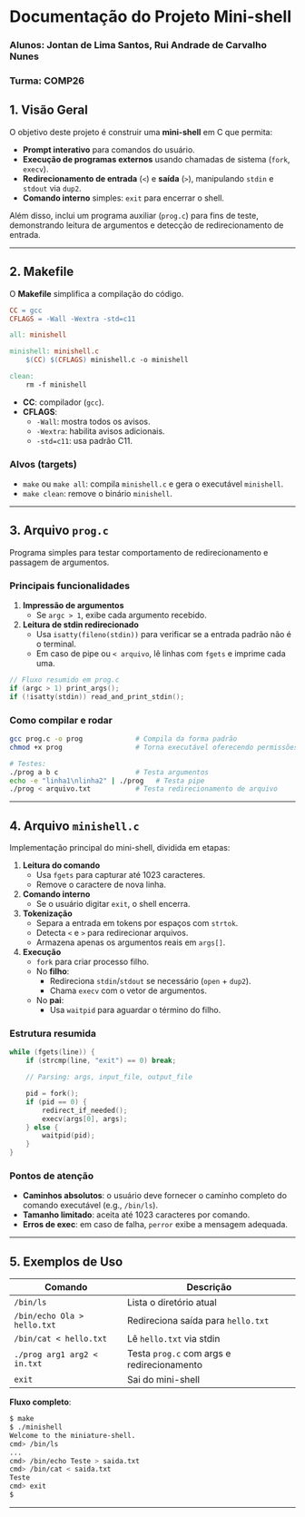 # Documentação do Projeto Mini-shell

### Alunos: Jontan de Lima Santos, Rui Andrade de Carvalho Nunes
### Turma: COMP26

## 1. Visão Geral

O objetivo deste projeto é construir uma **mini-shell** em C que permita:

- **Prompt interativo** para comandos do usuário.
- **Execução de programas externos** usando chamadas de sistema (`fork`, `execv`).
- **Redirecionamento de entrada** (`<`) e **saída** (`>`), manipulando `stdin` e `stdout` via `dup2`.
- **Comando interno** simples: `exit` para encerrar o shell.

Além disso, inclui um programa auxiliar (`prog.c`) para fins de teste, demonstrando leitura de argumentos e detecção de redirecionamento de entrada.

---

## 2. Makefile

O **Makefile** simplifica a compilação do código.

```makefile
CC = gcc
CFLAGS = -Wall -Wextra -std=c11

all: minishell

minishell: minishell.c
	$(CC) $(CFLAGS) minishell.c -o minishell

clean:
	rm -f minishell
```

- **CC**: compilador (`gcc`).
- **CFLAGS**:
  - `-Wall`: mostra todos os avisos.
  - `-Wextra`: habilita avisos adicionais.
  - `-std=c11`: usa padrão C11.

### Alvos (targets)

- `make` ou `make all`: compila `minishell.c` e gera o executável `minishell`.
- `make clean`: remove o binário `minishell`.


---

## 3. Arquivo `prog.c`

Programa simples para testar comportamento de redirecionamento e passagem de argumentos.

### Principais funcionalidades

1. **Impressão de argumentos**
   - Se `argc > 1`, exibe cada argumento recebido.
2. **Leitura de stdin redirecionado**
   - Usa `isatty(fileno(stdin))` para verificar se a entrada padrão não é o terminal.
   - Em caso de pipe ou `< arquivo`, lê linhas com `fgets` e imprime cada uma.

```c
// Fluxo resumido em prog.c
if (argc > 1) print_args();
if (!isatty(stdin)) read_and_print_stdin();
```

### Como compilar e rodar

```bash
gcc prog.c -o prog             # Compila da forma padrão
chmod +x prog                  # Torna executável oferecendo permissões adequadas

# Testes:
./prog a b c                   # Testa argumentos
echo -e "linha1\nlinha2" | ./prog   # Testa pipe
./prog < arquivo.txt           # Testa redirecionamento de arquivo
```

---

## 4. Arquivo `minishell.c`

Implementação principal do mini-shell, dividida em etapas:

1. **Leitura do comando**
   - Usa `fgets` para capturar até 1023 caracteres.
   - Remove o caractere de nova linha.
2. **Comando interno**
   - Se o usuário digitar `exit`, o shell encerra.
3. **Tokenização**
   - Separa a entrada em tokens por espaços com `strtok`.
   - Detecta `<` e `>` para redirecionar arquivos.
   - Armazena apenas os argumentos reais em `args[]`.
4. **Execução**
   - `fork` para criar processo filho.
   - No **filho**:
     - Redireciona `stdin`/`stdout` se necessário (`open` + `dup2`).
     - Chama `execv` com o vetor de argumentos.
   - No **pai**:
     - Usa `waitpid` para aguardar o término do filho.

### Estrutura resumida

```c
while (fgets(line)) {
    if (strcmp(line, "exit") == 0) break;

    // Parsing: args, input_file, output_file

    pid = fork();
    if (pid == 0) {
        redirect_if_needed();
        execv(args[0], args);
    } else {
        waitpid(pid);
    }
}
```

### Pontos de atenção

- **Caminhos absolutos**: o usuário deve fornecer o caminho completo do comando executável (e.g., `/bin/ls`).
- **Tamanho limitado**: aceita até 1023 caracteres por comando.
- **Erros de exec**: em caso de falha, `perror` exibe a mensagem adequada.

---

## 5. Exemplos de Uso

| Comando                         | Descrição                                      |
|---------------------------------|------------------------------------------------|
| `/bin/ls`                       | Lista o diretório atual                        |
| `/bin/echo Ola > hello.txt`     | Redireciona saída para `hello.txt`             |
| `/bin/cat < hello.txt`          | Lê `hello.txt` via stdin                       |
| `./prog arg1 arg2 < in.txt`     | Testa `prog.c` com args e redirecionamento     |
| `exit`                          | Sai do mini-shell                              |

**Fluxo completo**:
```bash
$ make
$ ./minishell
Welcome to the miniature-shell.
cmd> /bin/ls
...
cmd> /bin/echo Teste > saida.txt
cmd> /bin/cat < saida.txt
Teste
cmd> exit
$
```

---

